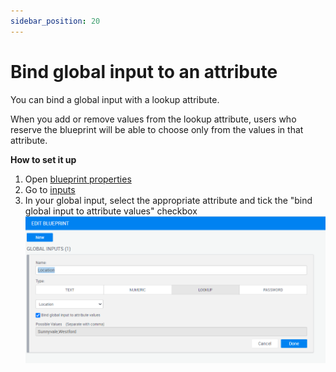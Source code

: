 ```yaml
---
sidebar_position: 20
---
```


# Bind global input to an attribute

You can bind a global input with a lookup attribute. 

When you add or remove values from the lookup attribute, users who reserve the blueprint will be able to choose only from the values in that attribute.

**How to set it up**

1. Open [blueprint properties](./blueprint-properties.md)
2. Go to [inputs](./add-user-inputs.md)
3. In your global input, select the appropriate attribute and tick the "bind global input to attribute values" checkbox
![bind global input to attribute](../../../../static/Images/CloudShell-Portal/Blueprints-Link-Input-To-Global.png)